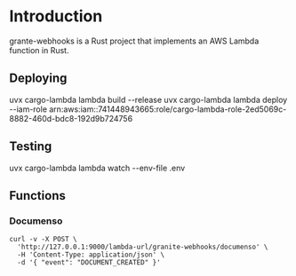 # Introduction

grante-webhooks is a Rust project that implements an AWS Lambda function in Rust.

## Deploying

uvx cargo-lambda lambda build --release
uvx cargo-lambda lambda deploy --iam-role arn:aws:iam::741448943665:role/cargo-lambda-role-2ed5069c-8882-460d-bdc8-192d9b724756

## Testing

uvx cargo-lambda lambda watch --env-file .env

## Functions

### Documenso

```
curl -v -X POST \
  'http://127.0.0.1:9000/lambda-url/granite-webhooks/documenso' \
  -H 'Content-Type: application/json' \
  -d '{ "event": "DOCUMENT_CREATED" }'

```
